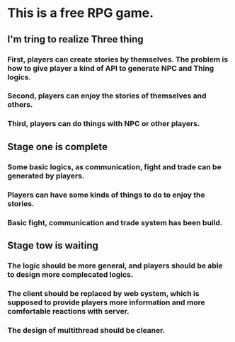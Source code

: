 # This is a free RPG game.

## I'm tring to realize Three thing

### First, players can create stories by themselves. The problem is how to give player a kind of API to generate NPC and Thing logics.

### Second, players can enjoy the stories of themselves and others.

### Third, players can do things with NPC or other players.

## Stage one is complete

### Some basic logics, as communication, fight and trade can be generated by players.

### Players can have some kinds of things to do to enjoy the stories.

### Basic fight, communication and trade system has been build.

## Stage tow is waiting

### The logic should be more general, and players should be able to design more complecated logics.

### The client should be replaced by web system, which is supposed to provide players more information and more comfortable reactions with server.

### The design of multithread should be cleaner.
